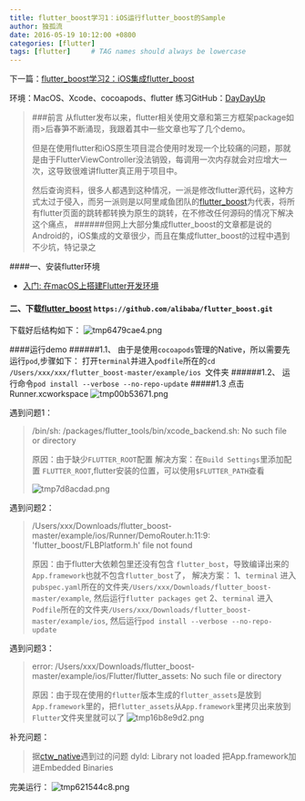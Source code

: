 ```yaml
---
title: flutter_boost学习1：iOS运行flutter_boost的Sample
author: 独孤流
date: 2016-05-19 10:12:00 +0800
categories: [flutter]
tags: [flutter]     # TAG names should always be lowercase
---
```


下一篇：[flutter_boost学习2：iOS集成flutter_boost](https://www.jianshu.com/p/373b22421224)

环境：MacOS、Xcode、cocoapods、flutter
练习GitHub：[DayDayUp](https://github.com/lonely4flow/DayDayUp)

>###前言
> 从flutter发布以来，flutter相关使用文章和第三方框架package如雨>后春笋不断涌现，我跟着其中一些文章也写了几个demo。
>
>但是在使用flutter和iOS原生项目混合使用时发现一个比较痛的问题，那就是由于FlutterViewController没法销毁，每调用一次内存就会对应增大一次，这导致很难讲flutter真正用于项目中。
>
>然后查询资料，很多人都遇到这种情况，一派是修改flutter源代码，这种方式太过于侵入，而另一派则是以阿里咸鱼团队的[flutter_boost](https://github.com/alibaba/flutter_boost)为代表，将所有flutter页面的跳转都转换为原生的跳转，在不修改任何源码的情况下解决这个痛点，
>######但网上大部分集成flutter_boost的文章都是说的Android的，iOS集成的文章很少，而且在集成flutter_boost的过程中遇到不少坑，特记录之

####一、安装flutter环境
* [入门: 在macOS上搭建Flutter开发环境](https://flutterchina.club/setup-macos/)


#### 二、下载[flutter_boost](https://github.com/alibaba/flutter_boost) `https://github.com/alibaba/flutter_boost.git`
下载好后结构如下：
![tmp6479cae4.png](https://upload-images.jianshu.io/upload_images/1605558-232652a2963ebd6a.png?imageMogr2/auto-orient/strip%7CimageView2/2/w/1240)

####运行demo
######1.1、
由于是使用`cocoapods`管理的Native，所以需要先运行`pod`,步骤如下：
打开`terminal`并进入`podfile`所在的`cd /Users/xxx/xxx/flutter_boost-master/example/ios `文件夹
######1.2、
运行命令`pod install --verbose --no-repo-update`
#####1.3 点击Runner.xcworkspace
![tmp00b53671.png](https://upload-images.jianshu.io/upload_images/1605558-2c4089f207aeddf6.png?imageMogr2/auto-orient/strip%7CimageView2/2/w/1240)

遇到问题1：
> /bin/sh: /packages/flutter_tools/bin/xcode_backend.sh: No such file or directory
>
>原因：由于缺少`FLUTTER_ROOT`配置
解决方案：在`Build Settings`里添加配置
`FLUTTER_ROOT`,flutter安装的位置，可以使用`$FLUTTER_PATH`查看
>
>![tmp7d8acdad.png](https://upload-images.jianshu.io/upload_images/1605558-140fe27fc1c07f25.png?imageMogr2/auto-orient/strip%7CimageView2/2/w/1240)

遇到问题2：
>/Users/xxx/Downloads/flutter_boost-master/example/ios/Runner/DemoRouter.h:11:9: 'flutter_boost/FLBPlatform.h' file not found
>
>原因：由于flutter大依赖包里还没有包含
`flutter_bost`，导致编译出来的`App.framework`也就不包含`flutter_bost`了，
解决方案：
1、`terminal` 进入`pubspec.yaml`所在的文件夹`/Users/xxx/Downloads/flutter_boost-master/example`,
然后运行`flutter packages get`
2、`terminal` 进入`Podfile`所在的文件夹`/Users/xxx/Downloads/flutter_boost-master/example/ios`,
然后运行`pod install --verbose --no-repo-update`

遇到问题3：
>error: /Users/xxx/Downloads/flutter_boost-master/example/ios/Flutter/flutter_assets: No such file or directory
>
>原因：由于现在使用的`flutter`版本生成的`flutter_assets`是放到`App.framework`里的，把`flutter_assets`从`App.framework`里拷贝出来放到`Flutter`文件夹里就可以了
![tmp16b8e9d2.png](https://upload-images.jianshu.io/upload_images/1605558-dd244c971c122667.png?imageMogr2/auto-orient/strip%7CimageView2/2/w/1240)

补充问题：
> 据[ctw_native](https://www.jianshu.com/u/8f9fcb593253)遇到过的问题
dyld: Library not loaded
把App.framework加进Embedded Binaries

完美运行：
![tmp621544c8.png](https://upload-images.jianshu.io/upload_images/1605558-715a0180ba65964a.png?imageMogr2/auto-orient/strip%7CimageView2/2/w/1240)
